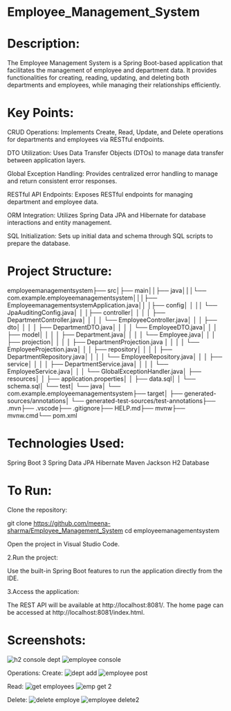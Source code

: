 # Employee_Management_System
# Description:
The Employee Management System is a Spring Boot-based application that facilitates the management of employee and department data. It provides functionalities for creating, reading, updating, and deleting both departments and employees, while managing their relationships efficiently.

# Key Points:
CRUD Operations: Implements Create, Read, Update, and Delete operations for departments and employees via RESTful endpoints.

DTO Utilization: Uses Data Transfer Objects (DTOs) to manage data transfer between application layers.

Global Exception Handling: Provides centralized error handling to manage and return consistent error responses.

RESTful API Endpoints: Exposes RESTful endpoints for managing department and employee data.

ORM Integration: Utilizes Spring Data JPA and Hibernate for database interactions and entity management.

SQL Initialization: Sets up initial data and schema through SQL scripts to prepare the database.

# Project Structure:
employeemanagementsystem├── src│├── main││├── java│││└── com.example.employeemanagementsystem│││├── EmployeemanagementsystemApplication.java││ │├── config│   │   ││   └── JpaAuditingConfig.java│   │   │├── controller│   │   │       │   ├── DepartmentController.java│   │   │       │   └── EmployeeController.java│   │   │       ├── dto│   │   │       │   ├── DepartmentDTO.java│   │   │       │   └── EmployeeDTO.java│  │   │       ├── model│   │   │       │   ├── Department.java│   │   │       │   └── Employee.java│   │   │       ├── projection│   │   │       │   ├── DepartmentProjection.java
│   │   │       │   └── EmployeeProjection.java│   │   │       ├── repository│   │   │       │   ├── DepartmentRepository.java│   │   │       │   └── EmployeeRepository.java│   │   │       ├── service│   │   │       │   ├── DepartmentService.java│   │   │       │   └── EmployeeService.java│   │   │       └── GlobalExceptionHandler.java│   ├── resources│   │   ├── application.properties│   │   ├── data.sql│   │   └── schema.sql│   └── test│       └── java│           └── com.example.employeemanagementsystem├── target│   ├── generated-sources/annotations│   └── generated-test-sources/test-annotations├── .mvn├── .vscode├── .gitignore├── HELP.md├── mvnw├── mvnw.cmd└── pom.xml


# Technologies Used:

Spring Boot 3
Spring Data JPA
Hibernate
Maven
Jackson
H2 Database

# To Run:
Clone the repository:

git clone https://github.com/meena-sharma/Employee_Management_System
cd employeemanagementsystem

Open the project in Visual Studio Code.

2.Run the project:

Use the built-in Spring Boot features to run the application directly from the IDE.

3.Access the application:

The REST API will be available at http://localhost:8081/. The home page can be accessed at http://localhost:8081/index.html.

# Screenshots:
![h2 console dept](https://github.com/user-attachments/assets/0324884d-42c4-495c-a084-4b32397fc694)
![employee console](https://github.com/user-attachments/assets/79fbbcee-b2aa-495b-afa5-ccd5942d5f16)

Operations:
Create:
![dept add](https://github.com/user-attachments/assets/7b043e9f-8961-41ba-bbc5-656f053301e6)
![employee post ](https://github.com/user-attachments/assets/5c8b1200-f3f5-4e46-aba6-52540e381f0b)

Read:
![get employees](https://github.com/user-attachments/assets/4ea78998-0657-463a-a02f-24d7b602ea4d)
![emp get 2](https://github.com/user-attachments/assets/02570db1-9c74-4292-8b1b-e6399c6a1e9e)

Delete:
![delete employe](https://github.com/user-attachments/assets/c002f41f-6cb6-492e-a429-959b6e7ee811)
![employee delete2](https://github.com/user-attachments/assets/af80ad11-b7b9-4160-a112-220d0e616edb)





